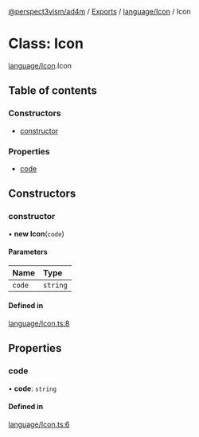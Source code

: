 [@perspect3vism/ad4m](../README.md) / [Exports](../modules.md) / [language/Icon](../modules/language_Icon.md) / Icon

# Class: Icon

[language/Icon](../modules/language_Icon.md).Icon

## Table of contents

### Constructors

- [constructor](language_Icon.Icon.md#constructor)

### Properties

- [code](language_Icon.Icon.md#code)

## Constructors

### constructor

• **new Icon**(`code`)

#### Parameters

| Name | Type |
| :------ | :------ |
| `code` | `string` |

#### Defined in

[language/Icon.ts:8](https://github.com/perspect3vism/ad4m/blob/b065749/src/language/Icon.ts#L8)

## Properties

### code

• **code**: `string`

#### Defined in

[language/Icon.ts:6](https://github.com/perspect3vism/ad4m/blob/b065749/src/language/Icon.ts#L6)
